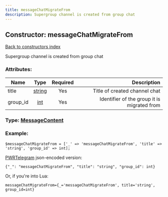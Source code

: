 ```yaml
---
title: messageChatMigrateFrom
description: Supergroup channel is created from group chat
---
```

## Constructor: messageChatMigrateFrom  
[Back to constructors index](index.md)



Supergroup channel is created from group chat

### Attributes:

| Name     |    Type       | Required | Description |
|----------|:-------------:|:--------:|------------:|
|title|[string](../types/string.md) | Yes|Title of created channel chat|
|group\_id|[int](../types/int.md) | Yes|Identifier of the group it is migrated from|



### Type: [MessageContent](../types/MessageContent.md)


### Example:

```
$messageChatMigrateFrom = ['_' => 'messageChatMigrateFrom', 'title' => 'string', 'group_id' => int];
```  

[PWRTelegram](https://pwrtelegram.xyz) json-encoded version:

```
{"_": "messageChatMigrateFrom", "title": "string", "group_id": int}
```


Or, if you're into Lua:  


```
messageChatMigrateFrom={_='messageChatMigrateFrom', title='string', group_id=int}

```


